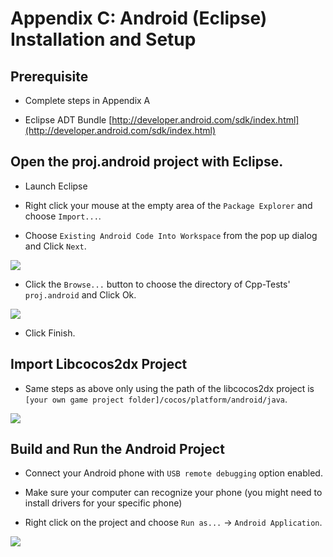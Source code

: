 # Appendix C: Android (Eclipse) Installation and Setup

## Prerequisite
* Complete steps in Appendix A

* Eclipse ADT Bundle [http://developer.android.com/sdk/index.html](http://developer.android.com/sdk/index.html)

## Open the proj.android project with Eclipse.

* Launch Eclipse

* Right click your mouse at the empty area of the `Package Explorer` and choose
`Import...`.

* Choose `Existing Android Code Into Workspace` from the pop up dialog and Click
`Next`.

![](C-img/image2.png)

* Click the `Browse...` button to choose the directory of Cpp-Tests' `proj.android`
and Click Ok.

![](C-img/image3.png)

* Click Finish.

## Import Libcocos2dx Project
* Same steps as above only using the path of the libcocos2dx project is
`[your own game project folder]/cocos/platform/android/java`.

![](C-img/image5.png)

## Build and Run the Android Project
* Connect your Android phone with `USB remote debugging` option enabled.

* Make sure your computer can recognize your phone (you might need to install
drivers for your specific phone)

* Right click on the project and choose `Run as...` -> `Android Application`.

![](C-img/image6.png)
